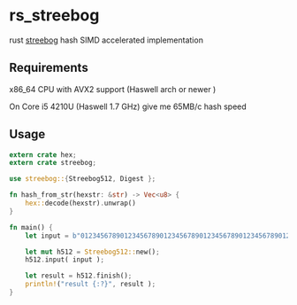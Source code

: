 # rs_streebog
rust  [streebog](https://en.wikipedia.org/wiki/Streebog) hash SIMD accelerated implementation  

## Requirements
x86_64 CPU with AVX2 support (Haswell arch  or newer )

On Core i5 4210U (Haswell 1.7 GHz) give me 65MB/c hash speed  

## Usage

```rust
extern crate hex;
extern crate streebog;

use streebog::{Streebog512, Digest };

fn hash_from_str(hexstr: &str) -> Vec<u8> {
    hex::decode(hexstr).unwrap()
}

fn main() {
    let input = b"012345678901234567890123456789012345678901234567890123456789012";

    let mut h512 = Streebog512::new();
    h512.input( input );

    let result = h512.finish();
    println!("result {:?}", result );
}
```


